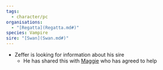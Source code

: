 ```yaml
---
tags:
  - character/pc
organisations:
  - "[Regatta](Regatta.md#)"
species: Vampire
sire: "[Swan](Swan.md#)"
---
```

- Zeffer is looking for information about his sire
	- He has shared this with [Maggie](./Maggie.md#) who has agreed to help
